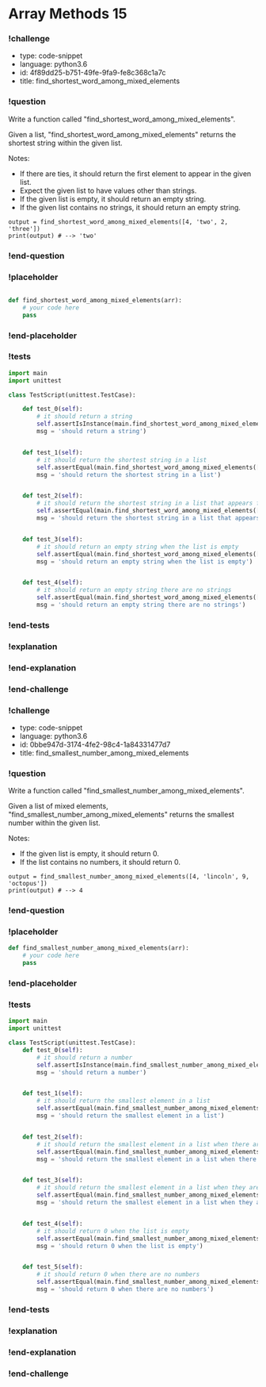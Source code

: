 # Array Methods 15

### !challenge

* type: code-snippet
* language: python3.6
* id: 4f89dd25-b751-49fe-9fa9-fe8c368c1a7c
* title: find_shortest_word_among_mixed_elements

### !question

Write a function called "find_shortest_word_among_mixed_elements".

Given a list, "find_shortest_word_among_mixed_elements" returns the shortest string within the given list.

Notes:
* If there are ties, it should return the first element to appear in the given list.
* Expect the given list to have values other than strings.
* If the given list is empty, it should return an empty string.
* If the given list contains no strings, it should return an empty string.

```
output = find_shortest_word_among_mixed_elements([4, 'two', 2, 'three'])
print(output) # --> 'two'
```

### !end-question

### !placeholder

```python

def find_shortest_word_among_mixed_elements(arr):
    # your code here
    pass


```

### !end-placeholder

### !tests

```python
import main
import unittest

class TestScript(unittest.TestCase):

    def test_0(self):
        # it should return a string
        self.assertIsInstance(main.find_shortest_word_among_mixed_elements(["these", "are", "strings"]), str,
        msg = 'should return a string')


    def test_1(self):
        # it should return the shortest string in a list
        self.assertEqual(main.find_shortest_word_among_mixed_elements([3, "word", 5, "up", 3, 1]), "up",
        msg = 'should return the shortest string in a list')


    def test_2(self):
        # it should return the shortest string in a list that appears first when there are ties
        self.assertEqual(main.find_shortest_word_among_mixed_elements(["word", 3, 5, 3, "yo", "up", 1, 5]), "yo",
        msg = 'should return the shortest string in a list that appears first when there are ties')


    def test_3(self):
        # it should return an empty string when the list is empty
        self.assertEqual(main.find_shortest_word_among_mixed_elements([]), "",
        msg = 'should return an empty string when the list is empty')


    def test_4(self):
        # it should return an empty string there are no strings
        self.assertEqual(main.find_shortest_word_among_mixed_elements([1, 2, 4]), "",
        msg = 'should return an empty string there are no strings')

```

### !end-tests

### !explanation

### !end-explanation

### !end-challenge

### !challenge

* type: code-snippet
* language: python3.6
* id: 0bbe947d-3174-4fe2-98c4-1a84331477d7
* title: find_smallest_number_among_mixed_elements

### !question

Write a function called "find_smallest_number_among_mixed_elements".

Given a list of mixed elements, "find_smallest_number_among_mixed_elements" returns the smallest number within the given list.

Notes:
* If the given list is empty, it should return 0.
* If the list contains no numbers, it should return 0.

```
output = find_smallest_number_among_mixed_elements([4, 'lincoln', 9, 'octopus'])
print(output) # --> 4
```

### !end-question

### !placeholder

```python
def find_smallest_number_among_mixed_elements(arr):
    # your code here
    pass


```

### !end-placeholder

### !tests

```python
import main
import unittest

class TestScript(unittest.TestCase):
    def test_0(self):
        # it should return a number
        self.assertIsInstance(main.find_smallest_number_among_mixed_elements([3, 5, 3, 1]), (float, int),
        msg = 'should return a number')


    def test_1(self):
        # it should return the smallest element in a list
        self.assertEqual(main.find_smallest_number_among_mixed_elements([3, "word", 5, "up", 3, 1]), 1,
        msg = 'should return the smallest element in a list')


    def test_2(self):
        # it should return the smallest element in a list when there are ties
        self.assertEqual(main.find_smallest_number_among_mixed_elements(["word", 3, 1, 3, "wordy", "up", 1, 5]), 1,
        msg = 'should return the smallest element in a list when there are ties')


    def test_3(self):
        # it should return the smallest element in a list when they are all negative
        self.assertEqual(main.find_smallest_number_among_mixed_elements([-1, -5, "word", -3]), -5,
        msg = 'should return the smallest element in a list when they are all negative')


    def test_4(self):
        # it should return 0 when the list is empty
        self.assertEqual(main.find_smallest_number_among_mixed_elements([]), 0,
        msg = 'should return 0 when the list is empty')


    def test_5(self):
        # it should return 0 when there are no numbers
        self.assertEqual(main.find_smallest_number_among_mixed_elements(["word", "up"]), 0,
        msg = 'should return 0 when there are no numbers')


```

### !end-tests

### !explanation

### !end-explanation

### !end-challenge
